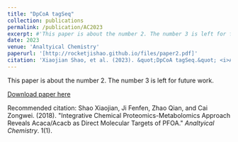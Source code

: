 ```yaml
---
title: "DpCoA tagSeq"
collection: publications
permalink: /publication/AC2023
excerpt: #'This paper is about the number 2. The number 3 is left for future work.'
date: 2023
venue: 'Analtyical Chemistry'
paperurl: '[http://rocketjishao.github.io/files/paper2.pdf]'
citation: 'Xiaojian Shao, et al. (2023). &quot;DpCoA tagSeq.&quot; <i>Analtyical Chemistry</i>. 1(1).'
---
```

This paper is about the number 2. The number 3 is left for future work.

[Download paper here](http://rocketjishao.github.io/files/paper2.pdf)

Recommended citation: Shao Xiaojian, Ji Fenfen, Zhao Qian, and Cai Zongwei. (2018). "Integrative Chemical Proteomics-Metabolomics Approach Reveals Acaca/Acacb as Direct Molecular Targets of PFOA." <i>Analtyical Chemistry</i>. 1(1).
